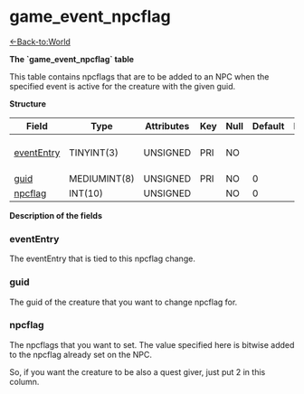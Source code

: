 # game\_event\_npcflag

[<-Back-to:World](database-world.md)

**The \`game\_event\_npcflag\` table**

This table contains npcflags that are to be added to an NPC when the specified event is active for the creature with the given guid.

**Structure**

| Field           | Type         | Attributes | Key | Null | Default | Extra | Comment                 |
|-----------------|--------------|------------|-----|------|---------|-------|-------------------------|
| [eventEntry][1] | TINYINT(3)   | UNSIGNED   | PRI | NO   |         |       | Entry of the game event |
| [guid][2]       | MEDIUMINT(8) | UNSIGNED   | PRI | NO   | 0       |       |                         |
| [npcflag][3]    | INT(10)      | UNSIGNED   |     | NO   | 0       |       |                         |

[1]: #evententry
[2]: #guid
[3]: #npcflag

**Description of the fields**

### eventEntry

The eventEntry that is tied to this npcflag change.

### guid

The guid of the creature that you want to change npcflag for.

### npcflag

The npcflags that you want to set. The value specified here is bitwise added to the npcflag already set on the NPC.

So, if you want the creature to be also a quest giver, just put 2 in this column.
